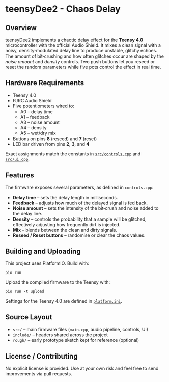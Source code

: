 # teensyDee2 - Chaos Delay

## Overview
teensyDee2 implements a chaotic delay effect for the **Teensy 4.0** microcontroller with the
official Audio Shield. It mixes a clean signal with a noisy, density‑modulated delay
line to produce unstable, glitchy echoes. The amount of bit‑crushing and how often
glitches occur are shaped by the *noise amount* and *density* controls. Two push buttons let you reseed or reset
the random parameters while five pots control the effect in real time.

## Hardware Requirements
- Teensy 4.0
- PJRC Audio Shield
- Five potentiometers wired to:
  - A0 &ndash; delay time
  - A1 &ndash; feedback
  - A3 &ndash; noise amount
  - A4 &ndash; density
  - A5 &ndash; wet/dry mix
- Buttons on pins **8** (reseed) and **7** (reset)
- LED bar driven from pins **2**, **3**, and **4**

Exact assignments match the constants in [`src/controls.cpp`](src/controls.cpp)
and [`src/ui.cpp`](src/ui.cpp).

## Features
The firmware exposes several parameters, as defined in `controls.cpp`:
- **Delay time** &ndash; sets the delay length in milliseconds.
- **Feedback** &ndash; adjusts how much of the delayed signal is fed back.
- **Noise amount** &ndash; sets the intensity of the bit‑crush and noise added
  to the delay line.
- **Density** &ndash; controls the probability that a sample will be glitched,
  effectively adjusting how frequently dirt is injected.
- **Mix** &ndash; blends between the clean and dirty signals.
- **Reseed / Reset buttons** &ndash; randomise or clear the chaos values.

## Building and Uploading
This project uses PlatformIO. Build with:
```
pio run
```
Upload the compiled firmware to the Teensy with:
```
pio run -t upload
```
Settings for the Teensy 4.0 are defined in [`platform.ini`](platform.ini).

## Source Layout
- `src/` &ndash; main firmware files (`main.cpp`, audio pipeline, controls, UI)
- `include/` &ndash; headers shared across the project
- `rough/` &ndash; early prototype sketch kept for reference (optional)

## License / Contributing
No explicit license is provided. Use at your own risk and feel free to send
improvements via pull requests.
